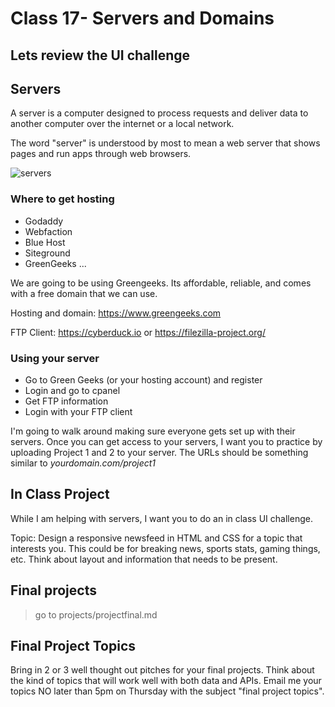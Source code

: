 # Class 17- Servers and Domains

## Lets review the UI challenge

## Servers
A server is a computer designed to process requests and deliver data to another computer over the internet or a local network.

The word "server" is understood by most to mean a web server that shows pages and run apps through web browsers.

![servers](https://wordatom.com/wp-content/uploads/2017/07/how-web-hosting-works.png)

### Where to get hosting
- Godaddy
- Webfaction
- Blue Host
- Siteground
- GreenGeeks ...

We are going to be using Greengeeks. Its affordable, reliable, and comes with a free domain that we can use.

Hosting and domain: https://www.greengeeks.com

FTP Client: https://cyberduck.io or https://filezilla-project.org/

### Using your server
- Go to Green Geeks (or your hosting account) and register
- Login and go to cpanel
- Get FTP information
- Login with your FTP client

I'm going to walk around making sure everyone gets set up with their servers. Once you can get access to your servers, I want you to practice by uploading Project 1 and 2 to your server. The URLs should be something similar to *yourdomain.com/project1*


## In Class Project
While I am helping with servers, I want you to do an in class UI challenge.

Topic: Design a responsive newsfeed in HTML and CSS for a topic that interests you. This could be for breaking news, sports stats, gaming things, etc. Think about layout and information that needs to be present.


## Final projects
> go to projects/projectfinal.md


## Final Project Topics
Bring in 2 or 3 well thought out pitches for your final projects. Think about the kind of topics that will work well with both data and APIs. Email me your topics NO later than 5pm on Thursday with the subject "final project topics".
